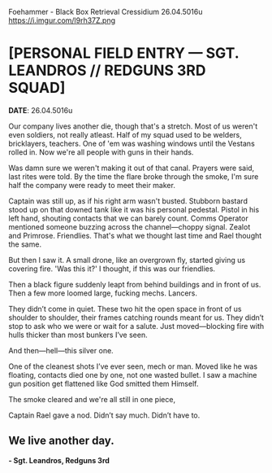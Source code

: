 Foehammer - Black Box Retrieval
Cressidium
26.04.5016u
https://i.imgur.com/l9rh37Z.png

# [PERSONAL FIELD ENTRY — SGT. LEANDROS // REDGUNS 3RD SQUAD]  

**DATE**: 26.04.5016u  

Our company lives another die, though that's a stretch. Most of us weren't even soldiers, not really atleast. Half of my squad used to be welders, bricklayers, teachers. One of 'em was washing windows until the Vestans rolled in. Now we're all people with guns in their hands.

Was damn sure we weren't making it out of that canal. Prayers were said, last rites were told. By the time the flare broke through the smoke, I'm sure half the company were ready to meet their maker.

Captain was still up, as if his right arm wasn't busted. Stubborn bastard stood up on that downed tank like it was his personal pedestal. Pistol in his left hand, shouting contacts that we can barely count. Comms Operator mentioned someone buzzing across the channel—choppy signal. Zealot and Primrose. Friendlies. That's what we thought last time and Rael thought the same.

But then I saw it. A small drone, like an overgrown fly, started giving us covering fire. 'Was this it?' I thought, if this was our friendlies.

Then a black figure suddenly leapt from behind buildings and in front of us. Then a few more loomed large, fucking mechs. Lancers.

They didn’t come in quiet. These two hit the open space in front of us shoulder to shoulder, their frames catching rounds meant for us. They didn’t stop to ask who we were or wait for a salute. Just moved—blocking fire with hulls thicker than most bunkers I’ve seen.

And then—hell—this silver one.

One of the cleanest shots I’ve ever seen, mech or man. Moved like he was floating, contacts died one by one, not one wasted bullet. I saw a machine gun position get flattened like God smitted them Himself.

The smoke cleared and we're all still in one piece, 

Captain Rael gave a nod. Didn’t say much. Didn’t have to.

We live another day.
---

**- Sgt. Leandros, Redguns 3rd**
